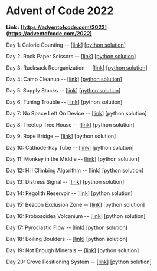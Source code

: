 # Advent of Code 2022

**Link : [https://adventofcode.com/2022](https://adventofcode.com/2022)**

Day 1: Calorie Counting -- [[link](https://adventofcode.com/2022/day/1)] [[python solution](week1/day1/solution.py)]

Day 2: Rock Paper Scissors -- [[link](https://adventofcode.com/2022/day/2)] [[python solution](week1/day2/solution.py)]

Day 3: Rucksack Reorganization -- [[link](https://adventofcode.com/2022/day/3)] [[python solution](week1/day3/solution.py)]

Day 4: Camp Cleanup -- [[link](https://adventofcode.com/2022/day/4)] [[python solution](week1/day4/solution.py)]

Day 5: Supply Stacks -- [[link](https://adventofcode.com/2022/day/5)] [[python solution](week1/day5/solution.py)]

Day 6: Tuning Trouble -- [[link](https://adventofcode.com/2022/day/6)] [python solution]

Day 7: No Space Left On Device -- [[link](https://adventofcode.com/2022/day/7)] [python solution]

Day 8: Treetop Tree House -- [[link](https://adventofcode.com/2022/day/8)] [python solution]

Day 9: Rope Bridge -- [[link](https://adventofcode.com/2022/day/9)] [python solution]

Day 10: Cathode-Ray Tube -- [[link](https://adventofcode.com/2022/day/10)] [python solution]

Day 11: Monkey in the Middle -- [[link](https://adventofcode.com/2022/day/11)] [python solution]

Day 12: Hill Climbing Algorithm -- [[link](https://adventofcode.com/2022/day/12)] [python solution]

Day 13: Distress Signal -- [[link](https://adventofcode.com/2022/day/13)] [python solution]

Day 14: Regolith Reservoir -- [[link](https://adventofcode.com/2022/day/14)] [python solution]

Day 15: Beacon Exclusion Zone -- [[link](https://adventofcode.com/2022/day/15)] [python solution]

Day 16: Proboscidea Volcanium -- [[link](https://adventofcode.com/2022/day/16)] [python solution]

Day 17: Pyroclastic Flow -- [[link](https://adventofcode.com/2022/day/17)] [python solution]

Day 18: Boiling Boulders -- [[link](https://adventofcode.com/2022/day/18)] [python solution]

Day 19: Not Enough Minerals -- [[link](https://adventofcode.com/2022/day/19)] [python solution]

Day 20: Grove Positioning System -- [[link](https://adventofcode.com/2022/day/20)] [python solution]